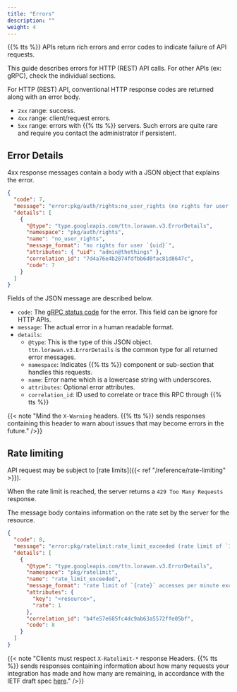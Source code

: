 ```yaml
---
title: "Errors"
description: ""
weight: 4
---
```


{{% tts %}} APIs return rich errors and error codes to indicate failure of API requests.

<!--more-->

This guide describes errors for HTTP (REST) API calls. For other APIs (ex: gRPC), check the individual sections.

For HTTP (REST) API, conventional HTTP response codes are returned along with an error body.

- `2xx` range: success.
- `4xx` range: client/request errors.
- `5xx` range: errors with {{% tts %}} servers. Such errors are quite rare and require you contact the administrator if persistent.

## Error Details

4xx response messages contain a body with a JSON object that explains the error.

```json
{
  "code": 7,
  "message": "error:pkg/auth/rights:no_user_rights (no rights for user `admin@thethings`)",
  "details": [
    {
      "@type": "type.googleapis.com/ttn.lorawan.v3.ErrorDetails",
      "namespace": "pkg/auth/rights",
      "name": "no_user_rights",
      "message_format": "no rights for user `{uid}`",
      "attributes": { "uid": "admin@thethings" },
      "correlation_id": "7d4a76e4b2074fdfbb6d0fac81d8647c",
      "code": 7
    }
  ]
}
```

Fields of the JSON message are described below.

- `code`: The [gRPC status code](https://grpc.github.io/grpc/core/md_doc_statuscodes.html) for the error. This field can be ignore for HTTP APIs.
- `message`: The actual error in a human readable format.
- `details`:
  - `@type`: This is the type of this JSON object. `ttn.lorawan.v3.ErrorDetails` is the common type for all returned error messages.
  - `namespace`: Indicates {{% tts %}} component or sub-section that handles this requests.
  - `name`: Error name which is a lowercase string with underscores.
  - `attributes`: Optional error attributes.
  - `correlation_id`: ID used to correlate or trace this RPC through {{% tts %}}

{{< note "Mind the `X-Warning` headers. {{% tts %}} sends responses containing this header to warn about issues that may become errors in the future." />}}

## Rate limiting

API request may be subject to [rate limits]({{< ref "/reference/rate-limiting" >}}).

When the rate limit is reached, the server returns a `429 Too Many Requests` response.

The message body contains information on the rate set by the server for the resource.

```json
{
  "code": 8,
  "message": "error:pkg/ratelimit:rate_limit_exceeded (rate limit of `1` accesses per minute exceeded for resource `<resource>`)",
  "details": [
    {
      "@type": "type.googleapis.com/ttn.lorawan.v3.ErrorDetails",
      "namespace": "pkg/ratelimit",
      "name": "rate_limit_exceeded",
      "message_format": "rate limit of `{rate}` accesses per minute exceeded for resource `{key}`",
      "attributes": {
        "key": "<resource>",
        "rate": 1
      },
      "correlation_id": "b4fe57e685fc4dc9ab63a5572ffe05bf",
      "code": 8
    }
  ]
}
```

{{< note "Clients must respect `X-Ratelimit-*` response Headers. {{% tts %}} sends responses containing information about how many requests your integration has made and how many are remaining, in accordance with the IETF draft spec [here](https://tools.ietf.org/id/draft-polli-ratelimit-headers-03.html)." />}}
